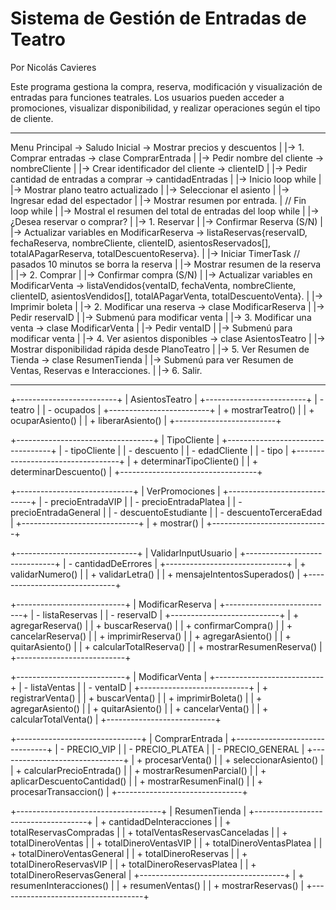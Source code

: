 # Sistema de Gestión de Entradas de Teatro
Por Nicolás Cavieres

Este programa gestiona la compra, reserva, modificación y visualización de 
entradas para funciones teatrales. Los usuarios pueden acceder a promociones, 
visualizar disponibilidad, y realizar operaciones según el tipo de cliente.

---
Menu Principal
-> Saludo Inicial -> Mostrar precios y descuentos
   |
   |-> 1. Comprar entradas -> clase ComprarEntrada
   |     |-> Pedir nombre del cliente -> nombreCliente
   |     |-> Crear identificador del cliente -> clienteID
   |     |-> Pedir cantidad de entradas a comprar -> cantidadEntradas
   |     |-> Inicio loop while
   |         |-> Mostrar plano teatro actualizado
   |         |-> Seleccionar el asiento
   |         |-> Ingresar edad del espectador
   |         |-> Mostrar resumen por entrada.
   |     // Fin loop while
   |     |-> Mostral el resumen del total de entradas del loop while
   |     |-> ¿Desea reservar o comprar? 
   |         |-> 1. Reservar
   |            |-> Confirmar Reserva (S/N)
   |                |-> Actualizar variables en ModificarReserva -> listaReservas{reservaID, fechaReserva, nombreCliente, clienteID, asientosReservados[], totalAPagarReserva, totalDescuentoReserva}.
   |                |-> Iniciar TimerTask // pasados 10 minutos se borra la reserva
   |                |-> Mostrar resumen de la reserva 
   |         |-> 2. Comprar
   |            |-> Confirmar compra (S/N)
   |                |-> Actualizar variables en ModificarVenta -> listaVendidos{ventaID, fechaVenta, nombreCliente, clienteID, asientosVendidos[], totalAPagarVenta, totalDescuentoVenta}.
   |                |-> Imprimir boleta
   |
   |-> 2. Modificar una reserva -> clase ModificarReserva
   |     |-> Pedir reservaID
   |            |-> Submenú para modificar venta
   |
   |-> 3. Modificar una venta -> clase ModificarVenta
   |     |-> Pedir ventaID
   |            |-> Submenú para modificar venta
   |
   |-> 4. Ver asientos disponibles -> clase AsientosTeatro
   |     |-> Mostrar disponibilidad rápida desde PlanoTeatro
   |
   |-> 5. Ver Resumen de Tienda -> clase ResumenTienda
   |     |-> Submenú para ver Resumen de Ventas, Reservas e Interacciones.
   |
   |-> 6. Salir.


---

+-------------------------+
|   AsientosTeatro        |
+-------------------------+
| - teatro                |
| - ocupados              |
+-------------------------+
| + mostrarTeatro()       |
| + ocuparAsiento()       |
| + liberarAsiento()      |
+-------------------------+

+----------------------------------+
|   TipoCliente                    |
+----------------------------------+
| - tipoCliente                    |
| - descuento                      |
| - edadCliente                    |
| - tipo                           |
+----------------------------------+
| + determinarTipoCliente()        |
| + determinarDescuento()          |
+----------------------------------+

+-----------------------------+
|      VerPromociones         |
+-----------------------------+
| - precioEntradaVIP          |
| - precioEntradaPlatea       |
| - precioEntradaGeneral      |
| - descuentoEstudiante       |
| - descuentoTerceraEdad      |
+-----------------------------+
| + mostrar()                 |
+-----------------------------+

+------------------------------+
|   ValidarInputUsuario        |
+------------------------------+
| - cantidadDeErrores          |
+------------------------------+
| + validarNumero()            |
| + validarLetra()             |
| + mensajeIntentosSuperados() |
+------------------------------+

+---------------------------+
|  ModificarReserva         |
+---------------------------+
| - listaReservas           |
| - reservaID               |
+---------------------------+
| + agregarReserva()        |
| + buscarReserva()         |
| + confirmarCompra()       |
| + cancelarReserva()       |
| + imprimirReserva()       |
| + agregarAsiento()        |
| + quitarAsiento()         |
| + calcularTotalReserva()  |
| + mostrarResumenReserva() |
+---------------------------+

+---------------------------+
|  ModificarVenta           |
+---------------------------+
| - listaVentas             |
| - ventaID                 |
+---------------------------+
| + registrarVenta()        |
| + buscarVenta()           |
| + imprimirBoleta()        |
| + agregarAsiento()        |
| + quitarAsiento()         |
| + cancelarVenta()         |
| + calcularTotalVenta()    |
+---------------------------+

+-------------------------------+
|   ComprarEntrada              |
+-------------------------------+
| - PRECIO_VIP                  |
| - PRECIO_PLATEA               |
| - PRECIO_GENERAL              |
+-------------------------------+
| + procesarVenta()             |
| + seleccionarAsiento()        |
| + calcularPrecioEntrada()     |
| + mostrarResumenParcial()     |
| + aplicarDescuentoCantidad()  |
| + mostrarResumenFinal()       |
| + procesarTransaccion()       |
+-------------------------------+

+------------------------------------+
|         ResumenTienda              |
+------------------------------------+
| + cantidadDeInteracciones          |
| + totalReservasCompradas           |
| + totalVentasReservasCanceladas    |
| + totalDineroVentas                |
| + totalDineroVentasVIP             |
| + totalDineroVentasPlatea          |
| + totalDineroVentasGeneral         |
| + totalDineroReservas              |
| + totalDineroReservasVIP           |
| + totalDineroReservasPlatea        |
| + totalDineroReservasGeneral       |
+------------------------------------+
| + resumenInteracciones()           |
| + resumenVentas()                  |
| + mostrarReservas()                |
+------------------------------------+
